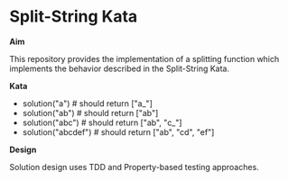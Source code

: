 # Split-String Kata

**Aim**

This repository provides the implementation of a splitting function which implements the behavior described in the Split-String Kata.
  
**Kata**

* solution("a") # should return ["a_"]
* solution("ab") # should return ["ab"]
* solution("abc") # should return ["ab", "c_"]
* solution("abcdef") # should return ["ab", "cd", "ef"]

**Design**

Solution design uses TDD and Property-based testing approaches.